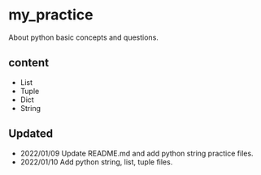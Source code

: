 # my_practice
About python basic concepts and questions.

## content
+ List
+ Tuple
+ Dict
+ String

## Updated 
+ 2022/01/09 Update README.md and add python string practice files.
+ 2022/01/10 Add python string, list, tuple files.


